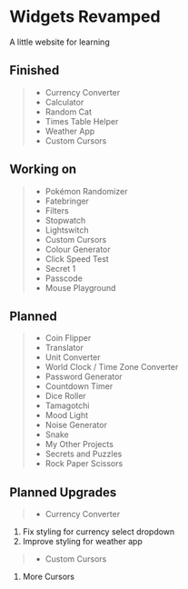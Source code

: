 Widgets Revamped
================

A little website for learning

Finished
--------

> - Currency Converter
> - Calculator
> - Random Cat
> - Times Table Helper
> - Weather App
> - Custom Cursors

Working on
----------

> - Pokémon Randomizer
> - Fatebringer
> - Filters
> - Stopwatch
> - Lightswitch
> - Custom Cursors
> - Colour Generator
> - Click Speed Test
> - Secret 1
> - Passcode
> - Mouse Playground

Planned
-------

> - Coin Flipper
> - Translator
> - Unit Converter
> - World Clock / Time Zone Converter
> - Password Generator
> - Countdown Timer
> - Dice Roller
> - Tamagotchi
> - Mood Light
> - Noise Generator
> - Snake
> - My Other Projects
> - Secrets and Puzzles
> - Rock Paper Scissors

Planned Upgrades
----------------

> - Currency Converter

  1. Fix styling for currency select dropdown
  2. Improve styling for weather app

> - Custom Cursors

  1. More Cursors
